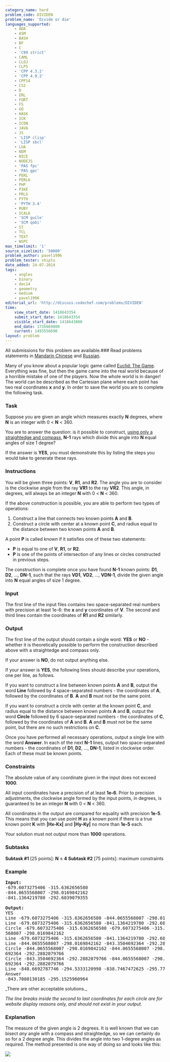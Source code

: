 ```yaml
---
category_name: hard
problem_code: DIVIDEN
problem_name: 'Divide or die'
languages_supported:
    - ADA
    - ASM
    - BASH
    - BF
    - C
    - 'C99 strict'
    - CAML
    - CLOJ
    - CLPS
    - 'CPP 4.3.2'
    - 'CPP 4.9.2'
    - CPP14
    - CS2
    - D
    - ERL
    - FORT
    - FS
    - GO
    - HASK
    - ICK
    - ICON
    - JAVA
    - JS
    - 'LISP clisp'
    - 'LISP sbcl'
    - LUA
    - NEM
    - NICE
    - NODEJS
    - 'PAS fpc'
    - 'PAS gpc'
    - PERL
    - PERL6
    - PHP
    - PIKE
    - PRLG
    - PYTH
    - 'PYTH 3.4'
    - RUBY
    - SCALA
    - 'SCM guile'
    - 'SCM qobi'
    - ST
    - TCL
    - TEXT
    - WSPC
max_timelimit: '1'
source_sizelimit: '50000'
problem_author: pavel1996
problem_tester: shiplu
date_added: 24-07-2014
tags:
    - angles
    - binary
    - dec14
    - geometry
    - medium
    - pavel1996
editorial_url: 'http://discuss.codechef.com/problems/DIVIDEN'
time:
    view_start_date: 1418643354
    submit_start_date: 1418643354
    visible_start_date: 1418643000
    end_date: 1735669800
    current: 1493556690
layout: problem
---
```

All submissions for this problem are available.###  Read problems statements in [Mandarin Chinese](http://www.codechef.com/download/translated/DEC14/mandarin/DIVIDEN.pdf) and [Russian](http://www.codechef.com/download/translated/DEC14/russian/DIVIDEN.pdf).

Many of you know about a popular logic game called [Euclid: The Game](http://euclidthegame.com/). Everything was fine, but then the game came into the real world because of a horrible mistake of one of the players. Now the whole world is in danger! The world can be described as the Cartesian plane where each point has two real coordinates **x** and **y**. In order to save the world you are to complete the following task.

### Task

Suppose you are given an angle which measures exactly **N** degrees, where **N** is an integer with 0 < **N** < 360.

You are to answer the question: is it possible to construct, [using only a straightedge and compass](http://en.wikipedia.org/wiki/Compass-and-straightedge_construction), **N-1** rays which divide this angle into **N** equal angles of size 1 degree?

If the answer is **YES**, you must demonstrate this by listing the steps you would take to generate these rays.

### Instructions

You will be given three points: **V**, **R1**, and **R2**. The angle you are to consider is the clockwise angle from the ray **VR1** to the ray **VR2**. This angle, in degrees, will always be an integer **N** with 0 < **N** < 360.

If the above construction is possible, you are able to perform two types of operations:

1. Construct a line that connects two known points **A** and **B**.
2. Construct a circle with center at a known point **C**, and radius equal to the distance between two known points **A** and **B**.

A point **P** is called _known_ if it satisfies one of these two statements:

- **P** is equal to one of **V**, **R1**, or **R2**.
- **P** is one of the points of intersection of any lines or circles constructed in previous steps.

The construction is complete once you have found **N-1** known points: **D1**, **D2**, ..., **DN-1**, such that the rays **VD1**, **VD2**, ..., **VDN-1**, divide the given angle into **N** equal angles of size 1 degree.

### Input

The first line of the input files contains two space-separated real numbers with precision at least 1e-6: the **x** and **y** coordinates of **V**. The second and third lines contain the coordinates of **R1** and **R2** similarly.

### Output

The first line of the output should contain a single word: **YES** or **NO** - whether it is theoretically possible to perform the construction described above with a straightedge and compass only.

If your answer is **NO**, do not output anything else.

If your answer is **YES**, the following lines should describe your operations, one per line, as follows.

If you want to construct a line between known points **A** and **B**, output the word **Line** followed by 4 space-separated numbers - the coordinates of **A**, followed by the coordinates of **B**. **A** and **B** must not be the same point.

If you want to construct a circle with center at the known point **C**, and radius equal to the distance between known points **A** and **B**, output the word **Circle** followed by 6 space-separated numbers - the coordinates of **C**, followed by the coordinates of **A** and **B**. **A** and **B** must not be the same point, but there are no such restrictions on **C**.

Once you have performed all necessary operations, output a single line with the word **Answer**. In each of the next **N-1** lines, output two space-separated numbers - the coordinates of **D1**, **D2**, ..., **DN-1**, listed in clockwise order. Each of these must be known points.

### Constraints

The absolute value of any coordinate given in the input does not exceed **1000**.

All input coordinates have a precision of at least **1e-6**. Prior to precision adjustments, the clockwise angle formed by the input points, in degrees, is guaranteed to be an integer **N** with 0 < **N** < 360.

All coordinates in the output are compared for equality with precision **1e-5**. This means that you can use point **H** as a known point if there is a true known point **K** with **|Hx-Kx|** and **|Hy-Ky|** no more than **1e-5** each.

Your solution must not output more than **1000** operations.

### Subtasks

**Subtask #1**  \[25 points\]: **N** ≤ **4**
**Subtask #2** \[75 points\]: maximum constraints 
### Example

<pre><b>Input:</b>
-679.6073275406 -315.6362656580
-844.0655568007 -298.0169842162
-841.1364219780 -292.6039079355

<b>Output:</b>
YES
Line -679.6073275406 -315.6362656580 -844.0655568007 -298.0169842162
Line -679.6073275406 -315.6362656580 -841.1364219780 -292.6039079355
Circle -679.6073275406 -315.6362656580 -679.6073275406 -315.6362656580 -844.0655
568007 -298.0169842162
Line -679.6073275406 -315.6362656580 -841.1364219780 -292.6039079355
Line -844.0655568007 -298.0169842162 -843.3504692364 -292.2882079766
Circle -844.0655568007 -298.0169842162 -844.0655568007 -298.0169842162 -843.3504
692364 -292.2882079766
Circle -843.3504692364 -292.2882079766 -844.0655568007 -298.0169842162 -843.3504
692364 -292.2882079766
Line -848.6692787746 -294.5333120998 -838.7467472625 -295.7718800931
Answer
-843.7080130185 -295.1525960964
</pre>_There are other acceptable solutions._

_The line breaks inside the second to last coordinates for each circle are for website display reasons only, and should not exist in your output._

### Explanation

The measure of the given angle is 2 degrees. It is well known that we can bisect _any_ angle with a compass and straightedge, so we can certainly do so for a 2 degree angle. This divides the angle into two 1-degree angles as required. The method presented is one way of doing so and looks like this:

![](/download/extimages/18803cb00817e914893a22e99f054829.png)

